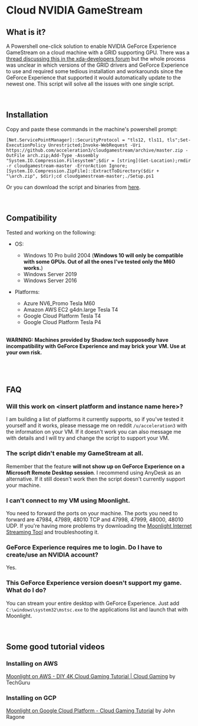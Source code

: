 # Cloud NVIDIA GameStream

## What is it?
A Powershell one-click solution to enable NVIDIA GeForce Experience GameStream on a cloud machine with a GRID supporting GPU. There was a [thread discussing this in the xda-developers forum](https://forum.xda-developers.com/showthread.php?t=2394478) but the whole process was unclear in which versions of the GRID drivers and GeForce Experience to use and required some tedious installation and workarounds since the GeForce Experience that supported it would automatically update to the newest one. This script will solve all the issues with one single script.  
&nbsp;  
&nbsp;  

## Installation
Copy and paste these commands in the machine's powershell prompt:
```
[Net.ServicePointManager]::SecurityProtocol = "tls12, tls11, tls";Set-ExecutionPolicy Unrestricted;Invoke-WebRequest -Uri https://github.com/acceleration3/cloudgamestream/archive/master.zip -OutFile arch.zip;Add-Type -Assembly "System.IO.Compression.Filesystem";$dir = [string](Get-Location);rmdir -r cloudgamestream-master -ErrorAction Ignore;[System.IO.Compression.ZipFile]::ExtractToDirectory($dir + "\arch.zip", $dir);cd cloudgamestream-master;./Setup.ps1
```
Or you can download the script and binaries from [here](https://github.com/acceleration3/cloudgamestream/archive/master.zip).  
&nbsp;  
&nbsp;  

## Compatibility
Tested and working on the following:

* OS:
	* Windows 10 Pro build 2004 (**Windows 10 will only be compatible with some GPUs. Out of all the ones I've tested only the M60 works.**)
	* Windows Server 2019
	* Windows Server 2016
	
* Platforms:
	* Azure NV6_Promo Tesla M60
	* Amazon AWS EC2 g4dn.large Tesla T4
	* Google Cloud Platform Tesla T4
	* Google Cloud Platform Tesla P4
	
&nbsp;  
**WARNING: Machines provided by Shadow.tech supposedly have incompatibility with GeForce Experience and may brick your VM. Use at your own risk.**  
&nbsp;  
&nbsp;  
&nbsp;  
## FAQ
### Will this work on \<insert platform and instance name here\>?
I am building a list of platforms it currently supports, so if you've tested it yourself and it works, please message me on reddit `/u/acceleration3` with the information on your VM. If it doesn't work you can also message me with details and I will try and change the script to support your VM.

### The script didn't enable my GameStream at all.
  Remember that the feature **will not show up on GeForce Experience on a Microsoft Remote Desktop session**. I recommend using AnyDesk as an alternative. If it still doesn't work then the script doesn't currently support your machine. 

### I can't connect to my VM using Moonlight.
  You need to forward the ports on your machine. The ports you need to forward are 47984, 47989, 48010 TCP and 47998, 47999, 48000, 48010 UDP. If you're having more problems try downloading the [Moonlight Internet Streaming Tool](https://github.com/moonlight-stream/Internet-Hosting-Tool/releases) and troubleshooting it.

### GeForce Experience requires me to login. Do I have to create/use an NVIDIA account?
  Yes.

### This GeForce Experience version doesn't support my game. What do I do?
  You can stream your entire desktop with GeForce Experience. Just add `C:\windows\system32\mstsc.exe` to the applications list and launch that with Moonlight.
&nbsp;  
&nbsp;  
&nbsp;
## Some good tutorial videos
### Installing on AWS
  [Moonlight on AWS - DIY 4K Cloud Gaming Tutorial | Cloud Gaming](https://www.youtube.com/watch?v=u9N_vonzn8A) by TechGuru 
### Installing on GCP
  [Moonlight on Google Cloud Platform - Cloud Gaming Tutorial](https://www.youtube.com/watch?v=kNZ6NhPJYfA) by John Ragone